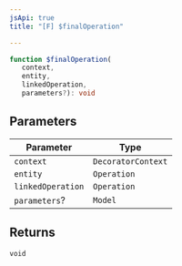 ```yaml
---
jsApi: true
title: "[F] $finalOperation"

---
```

```ts
function $finalOperation(
   context, 
   entity, 
   linkedOperation, 
   parameters?): void
```

## Parameters

| Parameter | Type |
| ------ | ------ |
| `context` | `DecoratorContext` |
| `entity` | `Operation` |
| `linkedOperation` | `Operation` |
| `parameters`? | `Model` |

## Returns

`void`
